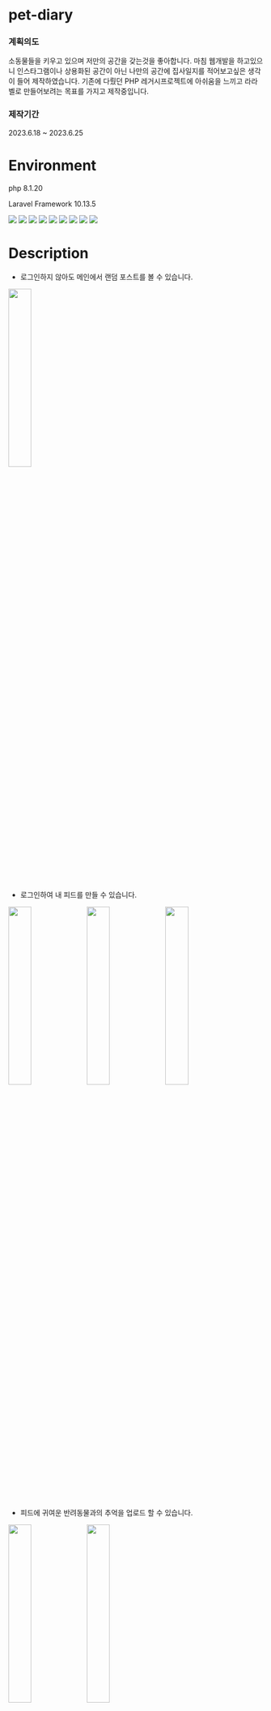 # pet-diary
<!-- ### URL
http://phplaravel-1036417-3647930.cloudwaysapps.com/ -->


### 계획의도
소동물들을 키우고 있으며 저만의 공간을 갖는것을 좋아합니다. 마침 웹개발을 하고있으니 인스타그램이나 상용화된 공간이 아닌 나만의 공간에 집사일지를 적어보고싶은 생각이 들어 제작하였습니다. 기존에 다뤘던 PHP 레거시프로젝트에 아쉬움을 느끼고 라라벨로 만들어보려는 목표를 가지고 제작중입니다.

### 제작기간
2023.6.18 ~ 2023.6.25



# Environment

php 8.1.20

Laravel Framework 10.13.5

<img src="https://img.shields.io/badge/PHP-FFAE1A?style=for-the-badge&logo=php&logoColor=#white"> <img src="https://img.shields.io/badge/laravel-8BC0D0?style=for-the-badge&logo=laravel&logoColor=#white"> <img src="https://img.shields.io/badge/html5-00A98F?style=for-the-badge&logo=html5&logoColor=#white"> <img src="https://img.shields.io/badge/css3-1572B6?style=for-the-badge&logo=css3&logoColor=#white"> <img src="https://img.shields.io/badge/jquery-0769AD?style=for-the-badge&logo=jquery&logoColor=#white"> <img src="https://img.shields.io/badge/mysql-EF2D5E?style=for-the-badge&logo=mysql&logoColor=#white"> <img src="https://img.shields.io/badge/PhpStorm-A100FF?style=for-the-badge&logo=PhpStorm&logoColor=#white"> <img src="https://img.shields.io/badge/composer-885630?style=for-the-badge&logo=composer&logoColor=#white"> <img src="https://img.shields.io/badge/bootstrap-ECD53F?style=for-the-badge&logo=bootstrap&logoColor=#white">





# Description
- 로그인하지 않아도 메인에서 랜덤 포스트를 볼 수 있습니다.

<img src="https://github.com/shbusy/pet-diary/assets/136554514/c055f6ad-901e-41e5-b517-6d2dac49be19" style="width: 30%; height: auto;">


- 로그인하여 내 피드를 만들 수 있습니다.

<img src="https://github.com/shbusy/pet-diary/assets/136554514/2b11411c-65e7-4731-9db1-0c61dd15d2e2" style="width: 30%; height: auto;">

<img src="https://github.com/shbusy/pet-diary/assets/136554514/b77764b2-1bc4-4f1c-84a8-7f0d35e1ac5f" style="width: 30%; height: auto;">

<img src="https://github.com/shbusy/pet-diary/assets/136554514/4a750cda-051d-4d37-8951-05b5a75245c8" style="width: 30%; height: auto;">



- 피드에 귀여운 반려동물과의 추억을 업로드 할 수 있습니다.

<img src="https://github.com/shbusy/pet-diary/assets/136554514/b3ff58f1-6a63-49ab-a3a0-81c803dae918" style="width: 30%; height: auto;">

<img src="https://github.com/shbusy/pet-diary/assets/136554514/62057a6c-3df2-489f-ab6d-30896f11bdbd" style="width: 30%; height: auto;">



- 다른 사람들의 피드를 구독할 수 있습니다.

<img src="https://github.com/shbusy/pet-diary/assets/136554514/283aaa57-816e-4a6f-a528-1ded67be0263" style="width: 30%; height: auto;">



### 추가예정

- 댓글을 작성할 수 있습니다.


- 피드 새글이 올라올 경우 등록한 email 로 알림을 받을 수 있습니다.


- 소셜로그인을 할 수 있습니다. 

